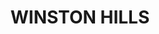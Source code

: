 ---
lastmod: '2025-04-06T06:05:20+00:00'
latitude: -33.731651
layout: suburb
longitude: 150.955942
postcode: '2153'
state: NSW
title: WINSTON HILLS
url: /nsw/winston-hills/
---